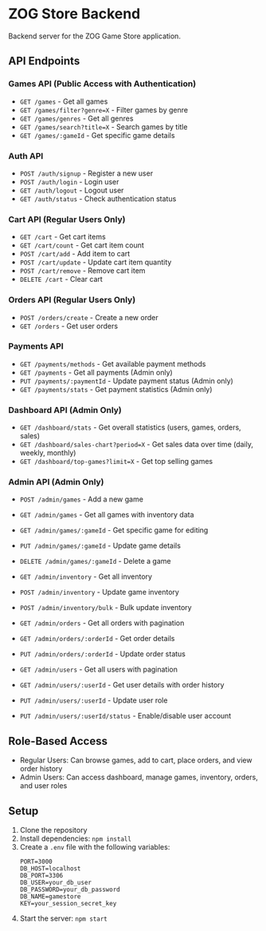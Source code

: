 # ZOG Store Backend

Backend server for the ZOG Game Store application.

## API Endpoints

### Games API (Public Access with Authentication)
- `GET /games` - Get all games
- `GET /games/filter?genre=X` - Filter games by genre
- `GET /games/genres` - Get all genres
- `GET /games/search?title=X` - Search games by title
- `GET /games/:gameId` - Get specific game details

### Auth API
- `POST /auth/signup` - Register a new user
- `POST /auth/login` - Login user
- `GET /auth/logout` - Logout user
- `GET /auth/status` - Check authentication status

### Cart API (Regular Users Only)
- `GET /cart` - Get cart items
- `GET /cart/count` - Get cart item count
- `POST /cart/add` - Add item to cart
- `POST /cart/update` - Update cart item quantity
- `POST /cart/remove` - Remove cart item
- `DELETE /cart` - Clear cart

### Orders API (Regular Users Only)
- `POST /orders/create` - Create a new order
- `GET /orders` - Get user orders

### Payments API
- `GET /payments/methods` - Get available payment methods
- `GET /payments` - Get all payments (Admin only)
- `PUT /payments/:paymentId` - Update payment status (Admin only)
- `GET /payments/stats` - Get payment statistics (Admin only)

### Dashboard API (Admin Only)
- `GET /dashboard/stats` - Get overall statistics (users, games, orders, sales)
- `GET /dashboard/sales-chart?period=X` - Get sales data over time (daily, weekly, monthly)
- `GET /dashboard/top-games?limit=X` - Get top selling games

### Admin API (Admin Only)
- `POST /admin/games` - Add a new game
- `GET /admin/games` - Get all games with inventory data
- `GET /admin/games/:gameId` - Get specific game for editing
- `PUT /admin/games/:gameId` - Update game details
- `DELETE /admin/games/:gameId` - Delete a game

- `GET /admin/inventory` - Get all inventory
- `POST /admin/inventory` - Update game inventory
- `POST /admin/inventory/bulk` - Bulk update inventory

- `GET /admin/orders` - Get all orders with pagination
- `GET /admin/orders/:orderId` - Get order details
- `PUT /admin/orders/:orderId` - Update order status

- `GET /admin/users` - Get all users with pagination
- `GET /admin/users/:userId` - Get user details with order history
- `PUT /admin/users/:userId` - Update user role
- `PUT /admin/users/:userId/status` - Enable/disable user account

## Role-Based Access
- Regular Users: Can browse games, add to cart, place orders, and view order history
- Admin Users: Can access dashboard, manage games, inventory, orders, and user roles

## Setup

1. Clone the repository
2. Install dependencies: `npm install`
3. Create a `.env` file with the following variables:
   ```
   PORT=3000
   DB_HOST=localhost
   DB_PORT=3306
   DB_USER=your_db_user
   DB_PASSWORD=your_db_password
   DB_NAME=gamestore
   KEY=your_session_secret_key
   ```
4. Start the server: `npm start`
